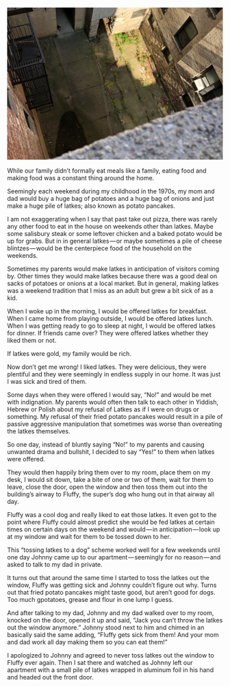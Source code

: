 <!-----
title: Latkes for Fluffy
description: About How My Mom and Dad Would Overfeed me Potato Pancakes on the Weekend and How I Would Toss Them Out the Window for the Super’s Dog to…
date: '2018-10-08T00:20:24.697Z'
slug: fc6ae8ca9ccf
----->

![](../img/Latkes-for-Fluffy.jpg)
<!--The view down the airway of a tenement building similar to the airway described in this story. (Photo by Jack Szwergold; Taken October 7, 2018)-->

While our family didn’t formally eat meals like a family, eating food and making food was a constant thing around the home.

Seemingly each weekend during my childhood in the 1970s, my mom and dad would buy a huge bag of potatoes and a huge bag of onions and just make a huge pile of latkes; also known as potato pancakes.

I am not exaggerating when I say that past take out pizza, there was rarely any other food to eat in the house on weekends other than latkes. Maybe some salisbury steak or some leftover chicken and a baked potato would be up for grabs. But in in general latkes — or maybe sometimes a pile of cheese blintzes — would be the centerpiece food of the household on the weekends.

Sometimes my parents would make latkes in anticipation of visitors coming by. Other times they would make latkes because there was a good deal on sacks of potatoes or onions at a local market. But in general, making latkes was a weekend tradition that I miss as an adult but grew a bit sick of as a kid.

When I woke up in the morning, I would be offered latkes for breakfast. When I came home from playing outside, I would be offered latkes lunch. When I was getting ready to go to sleep at night, I would be offered latkes for dinner. If friends came over? They were offered latkes whether they liked them or not.

If latkes were gold, my family would be rich.

Now don’t get me wrong! I liked latkes. They were delicious, they were plentiful and they were seemingly in endless supply in our home. It was just I was sick and tired of them.

Some days when they were offered I would say, “No!” and would be met with indignation. My parents would often then talk to each other in Yiddish, Hebrew or Polish about my refusal of Latkes as if I were on drugs or something. My refusal of their fried potato pancakes would result in a pile of passive aggressive manipulation that sometimes was worse than overeating the latkes themselves.

So one day, instead of bluntly saying “No!” to my parents and causing unwanted drama and bullshit, I decided to say “Yes!” to them when latkes were offered.

They would then happily bring them over to my room, place them on my desk, I would sit down, take a bite of one or two of them, wait for them to leave, close the door, open the window and then toss them out into the building’s airway to Fluffy, the super’s dog who hung out in that airway all day.

Fluffy was a cool dog and really liked to eat those latkes. It even got to the point where Fluffy could almost predict she would be fed latkes at certain times on certain days on the weekend and would — in anticipation — look up at my window and wait for them to be tossed down to her.

This “tossing latkes to a dog” scheme worked well for a few weekends until one day Johnny came up to our apartment — seemingly for no reason — and asked to talk to my dad in private.

It turns out that around the same time I started to toss the latkes out the window, Fluffy was getting sick and Johnny couldn’t figure out why. Turns out that fried potato pancakes might taste good, but aren’t good for dogs. Too much gpotatoes, grease and flour in one lump I guess.

And after talking to my dad, Johnny and my dad walked over to my room, knocked on the door, opened it up and said, “Jack you can’t throw the latkes out the window anymore.” Johnny stood next to him and chimed in an basically said the same adding, “Fluffy gets sick from them! And your mom and dad work all day making them so you can eat them!”

I apologized to Johnny and agreed to never toss latkes out the window to Fluffy ever again. Then I sat there and watched as Johnny left our apartment with a small pile of latkes wrapped in aluminum foil in his hand and headed out the front door.

